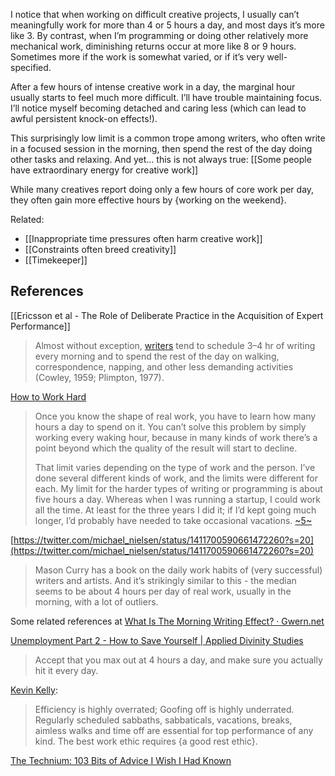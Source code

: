 I notice that when working on difficult creative projects, I usually can’t meaningfully work for more than 4 or 5 hours a day, and most days it’s more like 3. By contrast, when I’m programming or doing other relatively more mechanical work, diminishing returns occur at more like 8 or 9 hours. Sometimes more if the work is somewhat varied, or if it’s very well-specified.

After a few hours of intense creative work in a day, the marginal hour usually starts to feel much more difficult. I’ll have trouble maintaining focus. I’ll notice myself becoming detached and caring less (which can lead to awful persistent knock-on effects!).

This surprisingly low limit is a common trope among writers, who often write in a focused session in the morning, then spend the rest of the day doing other tasks and relaxing. And yet… this is not always true: [[Some people have extraordinary energy for creative work]]

While many creatives report doing only a few hours of core work per day, they often gain more effective hours by {working on the weekend}.

Related:

- [[Inappropriate time pressures often harm creative work]]
- [[Constraints often breed creativity]]
- [[Timekeeper]]

## References

[[Ericsson et al - The Role of Deliberate Practice in the Acquisition of Expert Performance]]

> Almost without exception, [writers](https://notes.andymatuschak.org/zEjyrAtUG7LbgKYWCBC1fpT) tend to schedule 3–4 hr of writing every morning and to spend the rest of the day on walking, correspondence, napping, and other less demanding activities (Cowley, 1959; Plimpton, 1977).

[How to Work Hard](http://paulgraham.com/hwh.html)

> Once you know the shape of real work, you have to learn how many hours a day to spend on it. You can’t solve this problem by simply working every waking hour, because in many kinds of work there’s a point beyond which the quality of the result will start to decline.
> 
> That limit varies depending on the type of work and the person. I’ve done several different kinds of work, and the limits were different for each. My limit for the harder types of writing or programming is about five hours a day. Whereas when I was running a startup, I could work all the time. At least for the three years I did it; if I’d kept going much longer, I’d probably have needed to take occasional vacations. [~5~](https://notes.andymatuschak.org/zEjyrAtUG7LbgKYWCBC1fpT)

[https://twitter.com/michael_nielsen/status/1411700590661472260?s=20](https://twitter.com/michael_nielsen/status/1411700590661472260?s=20)

> Mason Curry has a book on the daily work habits of (very successful) writers and artists. And it’s strikingly similar to this - the median seems to be about 4 hours per day of real work, usually in the morning, with a lot of outliers.

Some related references at [What Is The Morning Writing Effect? · Gwern.net](https://www.gwern.net/Morning-writing)

[Unemployment Part 2 - How to Save Yourself | Applied Divinity Studies](https://applieddivinitystudies.com/2020/09/03/quitting-II/)

> Accept that you max out at 4 hours a day, and make sure you actually hit it every day.

[Kevin Kelly](https://notes.andymatuschak.org/zRW4hZmuiYpg2vbedUScDVU):

> Efficiency is highly overrated; Goofing off is highly underrated. Regularly scheduled sabbaths, sabbaticals, vacations, breaks, aimless walks and time off are essential for top performance of any kind. The best work ethic requires {a good rest ethic}.

[The Technium: 103 Bits of Advice I Wish I Had Known](https://kk.org/thetechnium/103-bits-of-advice-i-wish-i-had-known/)